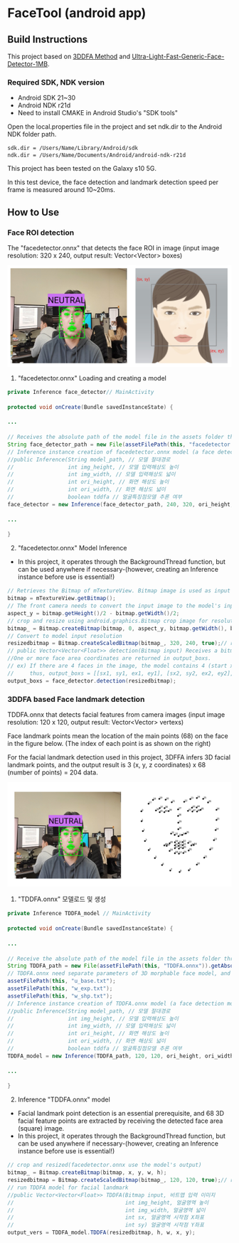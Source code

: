 # FaceTool (android app)

## **Build Instructions**

This project based on [3DDFA Method](https://github.com/cleardusk/3DDFA) and [Ultra-Light-Fast-Generic-Face-Detector-1MB](https://github.com/Linzaer/Ultra-Light-Fast-Generic-Face-Detector-1MB).

### Required SDK, NDK version

- Android SDK 21~30
- Android NDK r21d
- Need to install CMAKE in Android Studio's "SDK tools"

Open the local.properties file in the project and set ndk.dir to the Android NDK folder path.

```
sdk.dir = /Users/Name/Library/Android/sdk
ndk.dir = /Users/Name/Documents/Android/android-ndk-r21d
```

This project has been tested on the Galaxy s10 5G.

In this test device, the face detection and landmark detection speed per frame is measured around 10~20ms.

## **How to Use**

### Face ROI detection

The "facedetector.onnx" that detects the face ROI in image (input image resolution: 320 x 240, output result: Vector<Vector<Float>> boxes)

![README/1.png](README/1.png)

1. "facedetector.onnx" Loading and creating a model

```java
private Inference face_detector// MainActivity

protected void onCreate(Bundle savedInstanceState) {

...

// Receives the absolute path of the model file in the assets folder through the assetFilePath function
String face_detector_path = new File(assetFilePath(this, "facedetector.onnx")).getAbsolutePath();
// Inference instance creation of facedetector.onnx model (a face detection model is created and defined through JNI.)
//public Inference(String model_path, // 모델 절대경로
//                 int img_height, // 모델 입력해상도 높이
//                 int img_width, // 모델 입력해상도 넓이
//                 int ori_height, // 화면 해상도 높이
//                 int ori_width, // 화면 해상도 넓이
//                 boolean tddfa // 얼굴특징점모델 추론 여부
face_detector = new Inference(face_detector_path, 240, 320, ori_height, ori_width, false);

...

}
```

2. "facedetector.onnx" Model Inference

- In this project, it operates through the BackgroundThread function, but can be used anywhere if necessary-(however, creating an Inference instance before use is essential!)

```java
// Retrieves the Bitmap of mTextureView. Bitmap image is used as input to deep learning model
bitmap = mTextureView.getBitmap();
// The front camera needs to convert the input image to the model's input ratio (320x240) with a longer aspect ratio.
aspect_y = bitmap.getHeight()/2 - bitmap.getWidth()/2;
// crop and resize using android.graphics.Bitmap crop image for resolution conversion
bitmap_ = Bitmap.createBitmap(bitmap, 0, aspect_y, bitmap.getWidth(), bitmap.getWidth()); // center crop
// Convert to model input resolution
resizedbitmap = Bitmap.createScaledBitmap(bitmap_, 320, 240, true);// resize
// public Vector<Vector<Float>> detection(Bitmap input) Receives a bitmap image and returns one box coordinate per face.
//One or more face area coordinates are returned in output_boxs.
// ex) If there are 4 faces in the image, the model contains 4 (start x, start y, end x, end y) box coordinates.
//     thus, output_boxs = [[sx1, sy1, ex1, ey1], [sx2, sy2, ex2, ey2], [sx3, sy3, ex3, ey3], [sx4, sy4, ex4, ey4]]
output_boxs = face_detector.detection(resizedbitmap);
```

### 3DDFA based Face landmark detection

TDDFA.onnx that detects facial features from camera images (input image resolution: 120 x 120, output result: Vector<Vector<Float>> vertexs)

Face landmark points mean the location of the main points (68) on the face in the figure below. (The index of each point is as shown on the right)

For the facial landmark detection used in this project, 3DFFA infers 3D facial landmark points, and the output result is 3 (x, y, z coordinates) x 68 (number of points) = 204 data.

![README/2.png](README/2.png)

1. "TDDFA.onnx" 모델로드 및 생성

```java
private Inference TDDFA_model // MainActivity

protected void onCreate(Bundle savedInstanceState) {

...

// Receive the absolute path of the model file in the assets folder through the assetFilePath function
String TDDFA_path = new File(assetFilePath(this, "TDDFA.onnx")).getAbsolutePath();
// TDDFA.onnx need separate parameters of 3D morphable face model, and check and verify their paths.
assetFilePath(this, "u_base.txt");
assetFilePath(this, "w_exp.txt");
assetFilePath(this, "w_shp.txt");
// Inference instance creation of TDDFA.onnx model (a face detection model is created and defined through JNI.)
//public Inference(String model_path, // 모델 절대경로
//                 int img_height, // 모델 입력해상도 높이
//                 int img_width, // 모델 입력해상도 넓이
//                 int ori_height, // 화면 해상도 높이
//                 int ori_width, // 화면 해상도 넓이
//                 boolean tddfa // 얼굴특징점모델 추론 여부
TDDFA_model = new Inference(TDDFA_path, 120, 120, ori_height, ori_width, true);

...

}
```

2.  Inference "TDDFA.onnx" model

- Facial landmark point detection is an essential prerequisite, and 68 3D facial feature points are extracted by receiving the detected face area (square) image.
- In this project, it operates through the BackgroundThread function, but can be used anywhere if necessary-(however, creating an Inference instance before use is essential!)

```java
// crop and resized(facedetector.onnx use the model's output)
bitmap_ = Bitmap.createBitmap(bitmap, x, y, w, h);
resizedbitmap = Bitmap.createScaledBitmap(bitmap_, 120, 120, true);// resize
// run TDDFA model for facial landmark
//public Vector<Vector<Float>> TDDFA(Bitmap input, 비트맵 입력 이미지
//                                   int img_height, 얼굴영역 높이
//                                   int img_width, 얼굴영역 넓이
//                                   int sx, 얼굴영역 시작점 X좌표
//                                   int sy) 얼굴영역 시작점 Y좌표 
output_vers = TDDFA_model.TDDFA(resizedbitmap, h, w, x, y);
```
